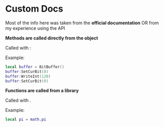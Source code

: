 # Custom Docs

Most of the info here was taken from the **official documentation** OR from my experience using the API

**Methods are called directly from the object**

Called with :

Example:

```lua
local buffer = BitBuffer()
buffer:SetCurBit(0)
buffer:WriteInt(120)
buffer:SetCurBit(0)
```

**Functions are called from a library**

Called with .

Example:

```lua
local pi = math.pi
```
